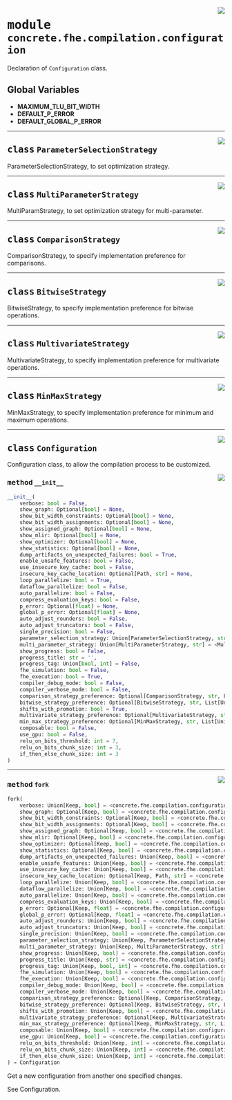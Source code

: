 <!-- markdownlint-disable -->

<a href="../../../../concrete-ml/.venv/lib/python3.9/site-packages/concrete/fhe/compilation/configuration.py#L0"><img align="right" style="float:right;" src="https://img.shields.io/badge/-source-cccccc?style=flat-square"></a>

# <kbd>module</kbd> `concrete.fhe.compilation.configuration`
Declaration of `Configuration` class. 

**Global Variables**
---------------
- **MAXIMUM_TLU_BIT_WIDTH**
- **DEFAULT_P_ERROR**
- **DEFAULT_GLOBAL_P_ERROR**


---

<a href="../../../../concrete-ml/.venv/lib/python3.9/site-packages/concrete/fhe/compilation/configuration.py#L22"><img align="right" style="float:right;" src="https://img.shields.io/badge/-source-cccccc?style=flat-square"></a>

## <kbd>class</kbd> `ParameterSelectionStrategy`
ParameterSelectionStrategy, to set optimization strategy. 





---

<a href="../../../../concrete-ml/.venv/lib/python3.9/site-packages/concrete/fhe/compilation/configuration.py#L49"><img align="right" style="float:right;" src="https://img.shields.io/badge/-source-cccccc?style=flat-square"></a>

## <kbd>class</kbd> `MultiParameterStrategy`
MultiParamStrategy, to set optimization strategy for multi-parameter. 





---

<a href="../../../../concrete-ml/.venv/lib/python3.9/site-packages/concrete/fhe/compilation/configuration.py#L75"><img align="right" style="float:right;" src="https://img.shields.io/badge/-source-cccccc?style=flat-square"></a>

## <kbd>class</kbd> `ComparisonStrategy`
ComparisonStrategy, to specify implementation preference for comparisons. 





---

<a href="../../../../concrete-ml/.venv/lib/python3.9/site-packages/concrete/fhe/compilation/configuration.py#L447"><img align="right" style="float:right;" src="https://img.shields.io/badge/-source-cccccc?style=flat-square"></a>

## <kbd>class</kbd> `BitwiseStrategy`
BitwiseStrategy, to specify implementation preference for bitwise operations. 





---

<a href="../../../../concrete-ml/.venv/lib/python3.9/site-packages/concrete/fhe/compilation/configuration.py#L645"><img align="right" style="float:right;" src="https://img.shields.io/badge/-source-cccccc?style=flat-square"></a>

## <kbd>class</kbd> `MultivariateStrategy`
MultivariateStrategy, to specify implementation preference for multivariate operations. 





---

<a href="../../../../concrete-ml/.venv/lib/python3.9/site-packages/concrete/fhe/compilation/configuration.py#L754"><img align="right" style="float:right;" src="https://img.shields.io/badge/-source-cccccc?style=flat-square"></a>

## <kbd>class</kbd> `MinMaxStrategy`
MinMaxStrategy, to specify implementation preference for minimum and maximum operations. 





---

<a href="../../../../concrete-ml/.venv/lib/python3.9/site-packages/concrete/fhe/compilation/configuration.py#L889"><img align="right" style="float:right;" src="https://img.shields.io/badge/-source-cccccc?style=flat-square"></a>

## <kbd>class</kbd> `Configuration`
Configuration class, to allow the compilation process to be customized. 

<a href="../../../../concrete-ml/.venv/lib/python3.9/site-packages/concrete/fhe/compilation/configuration.py#L935"><img align="right" style="float:right;" src="https://img.shields.io/badge/-source-cccccc?style=flat-square"></a>

### <kbd>method</kbd> `__init__`

```python
__init__(
    verbose: bool = False,
    show_graph: Optional[bool] = None,
    show_bit_width_constraints: Optional[bool] = None,
    show_bit_width_assignments: Optional[bool] = None,
    show_assigned_graph: Optional[bool] = None,
    show_mlir: Optional[bool] = None,
    show_optimizer: Optional[bool] = None,
    show_statistics: Optional[bool] = None,
    dump_artifacts_on_unexpected_failures: bool = True,
    enable_unsafe_features: bool = False,
    use_insecure_key_cache: bool = False,
    insecure_key_cache_location: Optional[Path, str] = None,
    loop_parallelize: bool = True,
    dataflow_parallelize: bool = False,
    auto_parallelize: bool = False,
    compress_evaluation_keys: bool = False,
    p_error: Optional[float] = None,
    global_p_error: Optional[float] = None,
    auto_adjust_rounders: bool = False,
    auto_adjust_truncators: bool = False,
    single_precision: bool = False,
    parameter_selection_strategy: Union[ParameterSelectionStrategy, str] = <ParameterSelectionStrategy.MULTI: 'multi'>,
    multi_parameter_strategy: Union[MultiParameterStrategy, str] = <MultiParameterStrategy.PRECISION: 'precision'>,
    show_progress: bool = False,
    progress_title: str = '',
    progress_tag: Union[bool, int] = False,
    fhe_simulation: bool = False,
    fhe_execution: bool = True,
    compiler_debug_mode: bool = False,
    compiler_verbose_mode: bool = False,
    comparison_strategy_preference: Optional[ComparisonStrategy, str, List[Union[ComparisonStrategy, str]]] = None,
    bitwise_strategy_preference: Optional[BitwiseStrategy, str, List[Union[BitwiseStrategy, str]]] = None,
    shifts_with_promotion: bool = True,
    multivariate_strategy_preference: Optional[MultivariateStrategy, str, List[Union[MultivariateStrategy, str]]] = None,
    min_max_strategy_preference: Optional[MinMaxStrategy, str, List[Union[MinMaxStrategy, str]]] = None,
    composable: bool = False,
    use_gpu: bool = False,
    relu_on_bits_threshold: int = 7,
    relu_on_bits_chunk_size: int = 3,
    if_then_else_chunk_size: int = 3
)
```








---

<a href="../../../../concrete-ml/.venv/lib/python3.9/site-packages/concrete/fhe/compilation/configuration.py#L1080"><img align="right" style="float:right;" src="https://img.shields.io/badge/-source-cccccc?style=flat-square"></a>

### <kbd>method</kbd> `fork`

```python
fork(
    verbose: Union[Keep, bool] = <concrete.fhe.compilation.configuration.Configuration.Keep object at 0x14124a0a0>,
    show_graph: Optional[Keep, bool] = <concrete.fhe.compilation.configuration.Configuration.Keep object at 0x14124a0a0>,
    show_bit_width_constraints: Optional[Keep, bool] = <concrete.fhe.compilation.configuration.Configuration.Keep object at 0x14124a0a0>,
    show_bit_width_assignments: Optional[Keep, bool] = <concrete.fhe.compilation.configuration.Configuration.Keep object at 0x14124a0a0>,
    show_assigned_graph: Optional[Keep, bool] = <concrete.fhe.compilation.configuration.Configuration.Keep object at 0x14124a0a0>,
    show_mlir: Optional[Keep, bool] = <concrete.fhe.compilation.configuration.Configuration.Keep object at 0x14124a0a0>,
    show_optimizer: Optional[Keep, bool] = <concrete.fhe.compilation.configuration.Configuration.Keep object at 0x14124a0a0>,
    show_statistics: Optional[Keep, bool] = <concrete.fhe.compilation.configuration.Configuration.Keep object at 0x14124a0a0>,
    dump_artifacts_on_unexpected_failures: Union[Keep, bool] = <concrete.fhe.compilation.configuration.Configuration.Keep object at 0x14124a0a0>,
    enable_unsafe_features: Union[Keep, bool] = <concrete.fhe.compilation.configuration.Configuration.Keep object at 0x14124a0a0>,
    use_insecure_key_cache: Union[Keep, bool] = <concrete.fhe.compilation.configuration.Configuration.Keep object at 0x14124a0a0>,
    insecure_key_cache_location: Optional[Keep, Path, str] = <concrete.fhe.compilation.configuration.Configuration.Keep object at 0x14124a0a0>,
    loop_parallelize: Union[Keep, bool] = <concrete.fhe.compilation.configuration.Configuration.Keep object at 0x14124a0a0>,
    dataflow_parallelize: Union[Keep, bool] = <concrete.fhe.compilation.configuration.Configuration.Keep object at 0x14124a0a0>,
    auto_parallelize: Union[Keep, bool] = <concrete.fhe.compilation.configuration.Configuration.Keep object at 0x14124a0a0>,
    compress_evaluation_keys: Union[Keep, bool] = <concrete.fhe.compilation.configuration.Configuration.Keep object at 0x14124a0a0>,
    p_error: Optional[Keep, float] = <concrete.fhe.compilation.configuration.Configuration.Keep object at 0x14124a0a0>,
    global_p_error: Optional[Keep, float] = <concrete.fhe.compilation.configuration.Configuration.Keep object at 0x14124a0a0>,
    auto_adjust_rounders: Union[Keep, bool] = <concrete.fhe.compilation.configuration.Configuration.Keep object at 0x14124a0a0>,
    auto_adjust_truncators: Union[Keep, bool] = <concrete.fhe.compilation.configuration.Configuration.Keep object at 0x14124a0a0>,
    single_precision: Union[Keep, bool] = <concrete.fhe.compilation.configuration.Configuration.Keep object at 0x14124a0a0>,
    parameter_selection_strategy: Union[Keep, ParameterSelectionStrategy, str] = <concrete.fhe.compilation.configuration.Configuration.Keep object at 0x14124a0a0>,
    multi_parameter_strategy: Union[Keep, MultiParameterStrategy, str] = <concrete.fhe.compilation.configuration.Configuration.Keep object at 0x14124a0a0>,
    show_progress: Union[Keep, bool] = <concrete.fhe.compilation.configuration.Configuration.Keep object at 0x14124a0a0>,
    progress_title: Union[Keep, str] = <concrete.fhe.compilation.configuration.Configuration.Keep object at 0x14124a0a0>,
    progress_tag: Union[Keep, bool, int] = <concrete.fhe.compilation.configuration.Configuration.Keep object at 0x14124a0a0>,
    fhe_simulation: Union[Keep, bool] = <concrete.fhe.compilation.configuration.Configuration.Keep object at 0x14124a0a0>,
    fhe_execution: Union[Keep, bool] = <concrete.fhe.compilation.configuration.Configuration.Keep object at 0x14124a0a0>,
    compiler_debug_mode: Union[Keep, bool] = <concrete.fhe.compilation.configuration.Configuration.Keep object at 0x14124a0a0>,
    compiler_verbose_mode: Union[Keep, bool] = <concrete.fhe.compilation.configuration.Configuration.Keep object at 0x14124a0a0>,
    comparison_strategy_preference: Optional[Keep, ComparisonStrategy, str, List[Union[ComparisonStrategy, str]]] = <concrete.fhe.compilation.configuration.Configuration.Keep object at 0x14124a0a0>,
    bitwise_strategy_preference: Optional[Keep, BitwiseStrategy, str, List[Union[BitwiseStrategy, str]]] = <concrete.fhe.compilation.configuration.Configuration.Keep object at 0x14124a0a0>,
    shifts_with_promotion: Union[Keep, bool] = <concrete.fhe.compilation.configuration.Configuration.Keep object at 0x14124a0a0>,
    multivariate_strategy_preference: Optional[Keep, MultivariateStrategy, str, List[Union[MultivariateStrategy, str]]] = <concrete.fhe.compilation.configuration.Configuration.Keep object at 0x14124a0a0>,
    min_max_strategy_preference: Optional[Keep, MinMaxStrategy, str, List[Union[MinMaxStrategy, str]]] = <concrete.fhe.compilation.configuration.Configuration.Keep object at 0x14124a0a0>,
    composable: Union[Keep, bool] = <concrete.fhe.compilation.configuration.Configuration.Keep object at 0x14124a0a0>,
    use_gpu: Union[Keep, bool] = <concrete.fhe.compilation.configuration.Configuration.Keep object at 0x14124a0a0>,
    relu_on_bits_threshold: Union[Keep, int] = <concrete.fhe.compilation.configuration.Configuration.Keep object at 0x14124a0a0>,
    relu_on_bits_chunk_size: Union[Keep, int] = <concrete.fhe.compilation.configuration.Configuration.Keep object at 0x14124a0a0>,
    if_then_else_chunk_size: Union[Keep, int] = <concrete.fhe.compilation.configuration.Configuration.Keep object at 0x14124a0a0>
) → Configuration
```

Get a new configuration from another one specified changes. 

See Configuration. 


